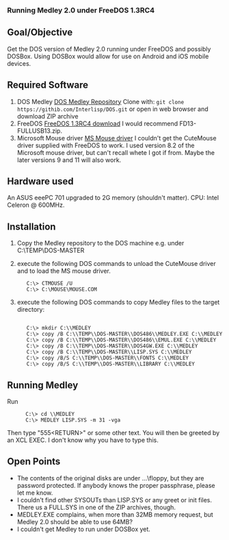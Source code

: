 
### Running Medley 2.0 under FreeDOS 1.3RC4 

## Goal/Objective

Get the DOS version of Medley 2.0 running under FreeDOS and possibly DOSBox. Using DOSBox would allow for use on Android and iOS mobile devices.


## Required Software
1. DOS Medley [DOS Medley Repository](https://github.com/Interlisp/DOS)
   Clone with: ````git clone https://githib.com/Interlisp/DOS.git```` 
   or open in web browser and download ZIP archive
2. FreeDOS [FreeDOS 1.3RC4 download](https://www.ibiblio.org/pub/micro/pc-stuff/freedos/files/distributions/1.3/previews/1.3-rc4/)
   I would recommend  FD13-FULLUSB13.zip.
3. Microsoft Mouse driver [MS Mouse driver](https://winworldpc.com/download/48c2ba4f-c38f-4b5e-11c3-a4c28d587054)
   I couldn't get the CuteMouse driver supplied with FreeDOS to work.
   I used version 8.2 of the Microsoft mouse driver, but can't recall whete I got if from. Maybe the later versions 9 and 11 will also work.


## Hardware used

An ASUS eeePC 701 upgraded to 2G memory (shouldn't matter). CPU: 
Intel Celeron @ 600MHz.

## Installation

1. Copy the Medley repository to the DOS machine e.g. under C:\\TEMP\\DOS-MASTER
2. execute the following DOS commands to unload the CuteMouse driver
   and to load the MS mouse driver.

   ````
      C:\> CTMOUSE /U
      C:\> C:\MOUSE\MOUSE.COM 

   ````
3. execute the following DOS commands to copy Medley files to
   the target directory:
   ````

      C:\> mkdir C:\\MEDLEY 
      C:\> copy /B C:\\TEMP\\DOS-MASTER\\DOS486\\MEDLEY.EXE C:\\MEDLEY
      C:\> copy /B C:\\TEMP\\DOS-MASTER\\DOS486\\EMUL.EXE C:\\MEDLEY
      C:\> copy /B C:\\TEMP\\DOS-MASTER\\DOS4GW.EXE C:\\MEDLEY
      C:\> copy /B C:\\TEMP\\DOS-MASTER\\LISP.SYS C:\\MEDLEY
      C:\> copy /B/S C:\\TEMP\\DOS-MASTER\\FONTS C:\\MEDLEY
      C:\> copy /B/S C:\\TEMP\\DOS-MASTER\\LIBRARY C:\\MEDLEY
   ````


## Running Medley

Run

````
      C:\> cd \\MEDLEY
      C:\> MEDLEY LISP.SYS -m 31 -vga
````

Then type "555\<RETURN\>" or some other text. You will then be greeted 
by an XCL EXEC. I don't know why you have to type this.


## Open Points

* The contents of the original disks are under ...\\floppy, but 
  they are password protected. If anybody knows the proper passphrase, 
  please let me know.
* I couldn't find other SYSOUTs than LISP.SYS or any greet or init files.
  There us a FULL.SYS in one of the ZIP archives, though.
* MEDLEY.EXE complains, when more than 32MB memory request, but Medley 2.0
  should be able to use 64MB?
* I couldn't get Medley to run under DOSBox yet.

